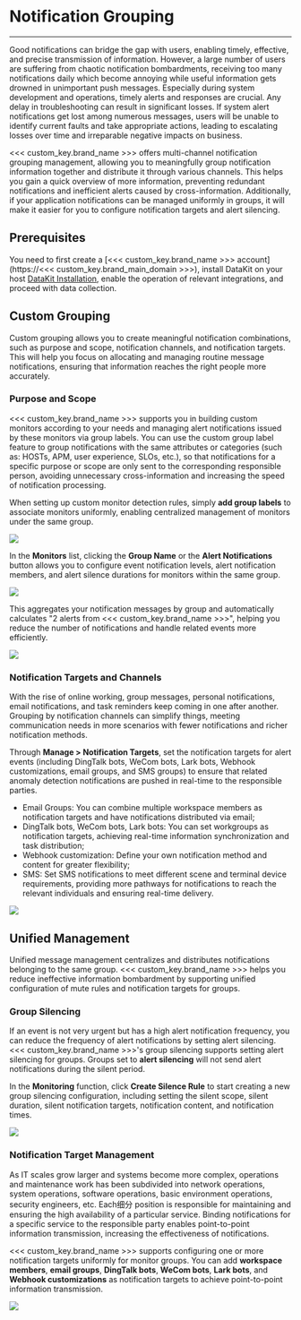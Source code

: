 # Notification Grouping
---

Good notifications can bridge the gap with users, enabling timely, effective, and precise transmission of information. However, a large number of users are suffering from chaotic notification bombardments, receiving too many notifications daily which become annoying while useful information gets drowned in unimportant push messages. Especially during system development and operations, timely alerts and responses are crucial. Any delay in troubleshooting can result in significant losses. If system alert notifications get lost among numerous messages, users will be unable to identify current faults and take appropriate actions, leading to escalating losses over time and irreparable negative impacts on business.

<<< custom_key.brand_name >>> offers multi-channel notification grouping management, allowing you to meaningfully group notification information together and distribute it through various channels. This helps you gain a quick overview of more information, preventing redundant notifications and inefficient alerts caused by cross-information. Additionally, if your application notifications can be managed uniformly in groups, it will make it easier for you to configure notification targets and alert silencing.

## Prerequisites

You need to first create a [<<< custom_key.brand_name >>> account](https://<<< custom_key.brand_main_domain >>>), install DataKit on your host [DataKit Installation](../../datakit/datakit-install.md), enable the operation of relevant integrations, and proceed with data collection.

## Custom Grouping

Custom grouping allows you to create meaningful notification combinations, such as purpose and scope, notification channels, and notification targets. This will help you focus on allocating and managing routine message notifications, ensuring that information reaches the right people more accurately.

### Purpose and Scope

<<< custom_key.brand_name >>> supports you in building custom monitors according to your needs and managing alert notifications issued by these monitors via group labels. You can use the custom group label feature to group notifications with the same attributes or categories (such as: HOSTs, APM, user experience, SLOs, etc.), so that notifications for a specific purpose or scope are only sent to the corresponding responsible person, avoiding unnecessary cross-information and increasing the speed of notification processing.

When setting up custom monitor detection rules, simply **add group labels** to associate monitors uniformly, enabling centralized management of monitors under the same group.

![](../img/5.inform_group_1.png)

In the **Monitors** list, clicking the **Group Name** or the **Alert Notifications** button allows you to configure event notification levels, alert notification members, and alert silence durations for monitors within the same group.

![](../img/5.inform_group_2.png)

This aggregates your notification messages by group and automatically calculates "2 alerts from <<< custom_key.brand_name >>>", helping you reduce the number of notifications and handle related events more efficiently.

![](../img/5.inform_group_3.png)

### Notification Targets and Channels

With the rise of online working, group messages, personal notifications, email notifications, and task reminders keep coming in one after another. Grouping by notification channels can simplify things, meeting communication needs in more scenarios with fewer notifications and richer notification methods.

Through **Manage > Notification Targets**, set the notification targets for alert events (including DingTalk bots, WeCom bots, Lark bots, Webhook customizations, email groups, and SMS groups) to ensure that related anomaly detection notifications are pushed in real-time to the responsible parties.

- Email Groups: You can combine multiple workspace members as notification targets and have notifications distributed via email;
- DingTalk bots, WeCom bots, Lark bots: You can set workgroups as notification targets, achieving real-time information synchronization and task distribution;
- Webhook customization: Define your own notification method and content for greater flexibility;
- SMS: Set SMS notifications to meet different scene and terminal device requirements, providing more pathways for notifications to reach the relevant individuals and ensuring real-time delivery.

![](../img/5.inform_group_4.png)

## Unified Management

Unified message management centralizes and distributes notifications belonging to the same group. <<< custom_key.brand_name >>> helps you reduce ineffective information bombardment by supporting unified configuration of mute rules and notification targets for groups.

### Group Silencing

If an event is not very urgent but has a high alert notification frequency, you can reduce the frequency of alert notifications by setting alert silencing. <<< custom_key.brand_name >>>'s group silencing supports setting alert silencing for groups. Groups set to **alert silencing** will not send alert notifications during the silent period.

In the **Monitoring** function, click **Create Silence Rule** to start creating a new group silencing configuration, including setting the silent scope, silent duration, silent notification targets, notification content, and notification times.

![](../img/5.inform_group_5.png)

### Notification Target Management

As IT scales grow larger and systems become more complex, operations and maintenance work has been subdivided into network operations, system operations, software operations, basic environment operations, security engineers, etc. Each细分 position is responsible for maintaining and ensuring the high availability of a particular service. Binding notifications for a specific service to the responsible party enables point-to-point information transmission, increasing the effectiveness of notifications.

<<< custom_key.brand_name >>> supports configuring one or more notification targets uniformly for monitor groups. You can add **workspace members**, **email groups**, **DingTalk bots**, **WeCom bots**, **Lark bots**, and **Webhook customizations** as notification targets to achieve point-to-point information transmission.

![](../img/5.inform_group_6.png)